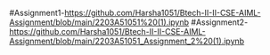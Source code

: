#Assignment1-https://github.com/Harsha1051/Btech-II-II-CSE-AIML-Assignment/blob/main/2203A51051%20(1).ipynb
#Assignment2-https://github.com/Harsha1051/Btech-II-II-CSE-AIML-Assignment/blob/main/2203A51051_Assignment_2%20(1).ipynb
